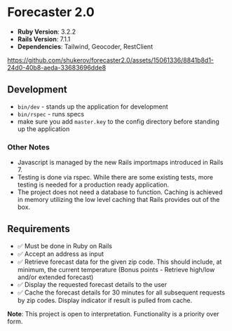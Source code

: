 # Forecaster 2.0

- **Ruby Version**: 3.2.2
- **Rails Version**: 7.1.1
- **Dependencies**: Tailwind, Geocoder, RestClient

https://github.com/shukerov/forecaster2.0/assets/15061336/8841b8d1-24d0-40b8-aeda-33683696dde8

## Development

- `bin/dev` - stands up the application for development
- `bin/rspec` - runs specs
- make sure you add `master.key` to the config directory before standing up the application

### Other Notes

- Javascript is managed by the new Rails importmaps introduced in Rails 7.
- Testing is done via rspec. While there are some existing tests, more testing is needed for a production ready application.
- The project does not need a database to function. Caching is achieved in memory utilizing the low level caching that Rails provides out of the box.

## Requirements

- ✅ Must be done in Ruby on Rails 
- ✅ Accept an address as input
- ✅ Retrieve forecast data for the given zip code. This should include, at minimum, the current temperature (Bonus points - Retrieve high/low and/or extended forecast)
- ✅ Display the requested forecast details to the user 
- ✅ Cache the forecast details for 30 minutes for all subsequent requests by zip codes. Display indicator if result is pulled from cache.

**Note**: This project is open to interpretation. Functionality is a priority over form.

